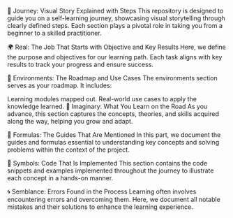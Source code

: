 🚀 Journey: Visual Story Explained with Steps
This repository is designed to guide you on a self-learning journey, showcasing visual storytelling through clearly defined steps. Each section plays a pivotal role in taking you from a beginner to a skilled practitioner.

🌍 Real: The Job That Starts with Objective and Key Results
Here, we define the purpose and objectives for our learning path. Each task aligns with key results to track your progress and ensure success.

🌳 Environments: The Roadmap and Use Cases
The environments section serves as your roadmap. It includes:

Learning modules mapped out.
Real-world use cases to apply the knowledge learned.
🌌 Imaginary: What You Learn on the Road
As you advance, this section captures the concepts, theories, and skills acquired along the way, helping you grow and adapt.

📐 Formulas: The Guides That Are Mentioned
In this part, we document the guides and formulas essential to understanding key concepts and solving problems within the context of the project.

🔣 Symbols: Code That Is Implemented
This section contains the code snippets and examples implemented throughout the journey to illustrate each concept in a hands-on manner.

🌀 Semblance: Errors Found in the Process
Learning often involves encountering errors and overcoming them. Here, we document all notable mistakes and their solutions to enhance the learning experience.
